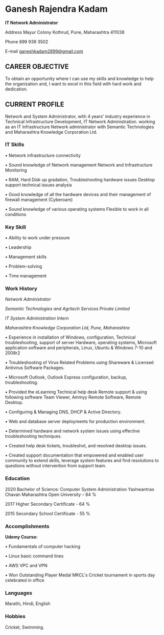 # Ganesh Rajendra Kadam

**IT Network Administrator**

Address Mayur Colony Kothrud, Pune, Maharashtra 411038

Phone 899 939 3502

E-mail ganeshkadam2899@gmail.com

## CAREER OBJECTIVE

To obtain an opportunity where I can use my skills and knowledge to help the organization and, I want to excel in this field with hard work and dedication.

## CURRENT PROFILE

Network and System Administrator, with 4 years' industry experience in Technical Infrastructure Development, IT Network Administration. working as an IT Infrastructure Network administrator with Semantic Technologies and Maharashtra Knowledge Corporation Ltd.

### IT Skills

• Network infrastructure connectivity

• Sound knowledge of Network management Network and Infrastructure Monitoring

• RAM, Hard Disk up gradation, Troubleshooting hardware issues Desktop support technical issues analysis

• Good knowledge of all the hardware devices and their management of firewall management (Cyberoam)

• Sound knowledge of various operating systems Flexible to work in all conditions

### Key Skill

• Ability to work under pressure

• Leadership

• Management skills

• Problem-solving

• Time management

### **Work History**

*Network Administrator*

*Semantic Technologies and Agritech Services Private Limited*

*IT System Administration Intern*

*Maharashtra Knowledge Corporation Ltd, Pune, Maharashtra*

• Experience in installation of Windows, configuration, Technical troubleshooting, support of server Hardware, operating systems, Microsoft application software and peripherals, Linux, Ubuntu & Windows 7-10 and 2008r2

• Troubleshooting of Virus Related Problems using Shareware & Licensed Antivirus Software Packages.

• Microsoft Outlook, Outlook Express configuration, backup, troubleshooting.

• Provided the eLearning Technical help desk Remote support & using following software Team Viewer, Ammyy Remote Software, Remote Desktop.

• Configuring & Managing DNS, DHCP & Active Directory.

• Web and database server deployments for production environment.

• Determined hardware and network system issues using effective troubleshooting techniques.

• Created help desk tickets, troubleshot, and resolved desktop issues.

• Created support documentation that empowered and enabled user community to extend skills, leverage system features and find resolutions to questions without intervention from support team.

### Education
2020 Bachelor of Science: Computer System Administration
	 Yashwantrao Chavan Maharashtra Open University – 84 %
	 
2017 Higher Secondary Certificate - 64 %

2015 Secondary School Certificate - 55 %
 

### Accomplishments

**Udemy Course:**

• Fundamentals of computer hacking

• Linux basic command lines

• AWS VPC and VPN

• Won Outstanding Player Medal MKCL's Cricket tournament in sports day celebrated in office

### Languages

Marathi, Hindi, English

### Hobbies

Cricket, Swimming.
